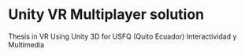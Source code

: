 # Unity VR Multiplayer solution
Thesis in VR Using Unity 3D for USFQ (Quito Ecuador) Interactividad y Multimedia
